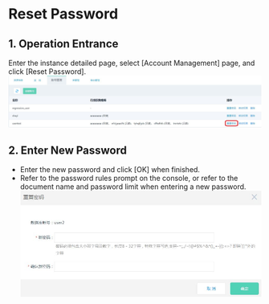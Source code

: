 # Reset Password

## 1. Operation Entrance
Enter the instance detailed page, select [Account Management] page, and click [Reset Password].
![Reset Password 1](../../../image/RDS/Reset-Password-1.png)

## 2. Enter New Password
- Enter the new password and click [OK] when finished.
- Refer to the password rules prompt on the console, or refer to the document name and password limit when entering a new password.
![Reset Password 2](../../../image/RDS/Reset-Password-2.png)
